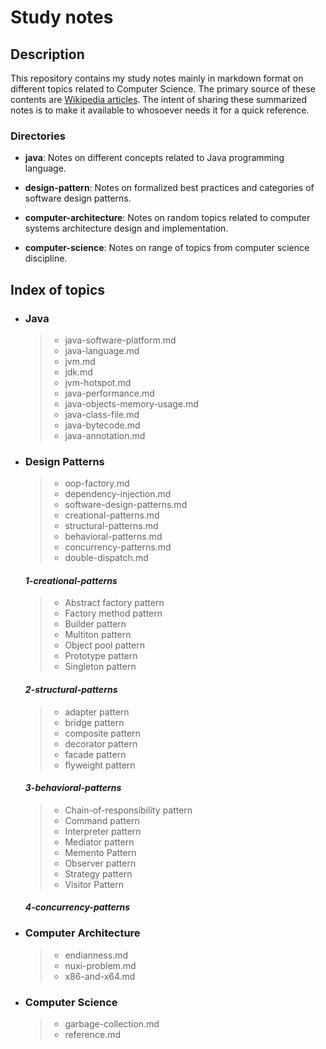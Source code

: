Study notes
=========

Description
-----

This repository contains my study notes mainly in markdown format on different topics related to Computer Science. The primary source of these contents are [Wikipedia articles](https://en.wikipedia.org). The intent of sharing these summarized notes is to make it available to whosoever needs it for a quick reference.

### Directories

- **java**: Notes on different concepts related to Java programming language.

- **design-pattern**: Notes on formalized best practices and categories of software design patterns.

- **computer-architecture**: Notes on random topics related to computer systems architecture design and implementation.

- **computer-science**: Notes on range of topics from computer science discipline.


Index of topics
-----

- ### **Java**
	> * java-software-platform.md
	> * java-language.md
	> * jvm.md
	> * jdk.md
	> * jvm-hotspot.md
	> * java-performance.md
	> * java-objects-memory-usage.md
	> * java-class-file.md
	> * java-bytecode.md
	> * java-annotation.md


- ### **Design Patterns**
	> * oop-factory.md
	> * dependency-injection.md
	> * software-design-patterns.md
	> * creational-patterns.md
	> * structural-patterns.md
	> * behavioral-patterns.md
	> * concurrency-patterns.md
	> * double-dispatch.md
	
	#### *1-creational-patterns*
	> * Abstract factory pattern
	> * Factory method pattern
	> * Builder pattern
	> * Multiton pattern
	> * Object pool pattern
	> * Prototype pattern
	> * Singleton pattern
	
	#### *2-structural-patterns*
	> * adapter pattern
	> * bridge pattern
	> * composite pattern
	> * decorator pattern
	> * facade pattern
	> * flyweight pattern
	
	#### *3-behavioral-patterns*
	> *  Chain-of-responsibility pattern
	> *  Command pattern
	> *  Interpreter pattern
	> *  Mediator pattern
	> *  Memento Pattern
	> *  Observer pattern
	> *  Strategy pattern
	> *  Visitor Pattern
	
	#### *4-concurrency-patterns*



- ### **Computer Architecture**
	> * endianness.md
	> * nuxi-problem.md
	> * x86-and-x64.md


- ### **Computer Science**
	> * garbage-collection.md
	> * reference.md
